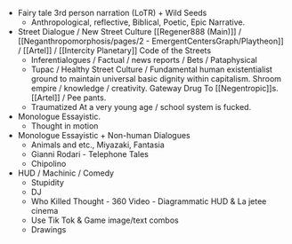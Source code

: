 

- Fairy tale 3rd person narration (LoTR) + Wild Seeds
	- Anthropological, reflective, Biblical, Poetic, Epic Narrative.
- Street Dialogue / New Street Culture [[Regener888 (Main)]] / [[Neganthropomorphosis/pages/2 - EmergentCentersGraph/Playtheon]] / [[Artel]] / [[Intercity Planetary]] Code of the Streets
	- Inferentialogues / Factual / news reports / Bets / Pataphysical
	- Tupac / Healthy Street Culture / Fundamental human existentialist ground to maintain universal basic dignity within capitalism. Shroom empire / knowledge / creativity. Gateway Drug To [[Negentropic]]s. [[Artel]] / Pee pants.
	- Traumatized At a very young age / school system is fucked.
- Monologue Essayistic.
	- Thought in motion
- Monologue Essayistic + Non-human Dialogues
	- Animals and etc., Miyazaki, Fantasia
	- Gianni Rodari - Telephone Tales
	- Chipolino
- HUD / Machinic / Comedy
	- Stupidity
	- DJ
	- Who Killed Thought - 360 Video - Diagrammatic HUD & La jetee cinema
	- Use Tik Tok & Game image/text combos
	- Drawings
